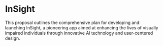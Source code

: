 # InSight
This proposal outlines the comprehensive plan for developing and launching InSight, a pioneering app aimed at enhancing the lives of visually impaired individuals through innovative AI technology and user-centered design.
